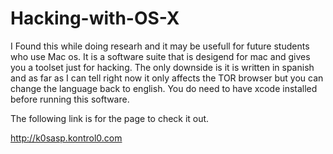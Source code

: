 # Hacking-with-OS-X

I Found this while doing researh and it may be usefull for future students who use Mac os. 
It is a software suite that is desigend for mac and gives you a toolset just for hacking. 
The only downside is it is written in spanish and as far as I can tell right now it only affects the TOR browser but you can change the language back to english. You do need to have xcode installed before running this software. 

The following link is for the page to check it out.

http://k0sasp.kontrol0.com
